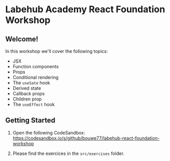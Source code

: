 # Labehub Academy React Foundation Workshop

## Welcome!

In this workshop we'll cover the following topics:

- JSX
- Function components
- Props
- Conditional rendering
- The `useSate` hook
- Derived state
- Callback props
- Children prop
- The `useEffect` hook

## Getting Started

1. Open the following CodeSandbox: https://codesandbox.io/s/github/bouwe77/labehub-react-foundation-workshop

2. Please find the exercices in the `src/exercises` folder.

